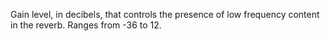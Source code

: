 Gain level, in decibels, that controls the presence of low frequency
content in the reverb. Ranges from -36 to 12.